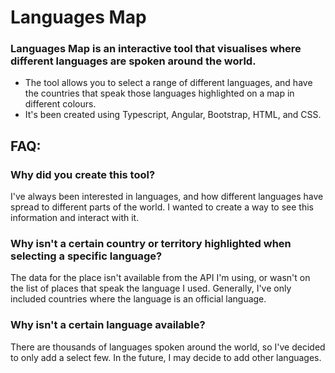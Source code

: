 # Languages Map

### Languages Map is an interactive tool that visualises where different languages are spoken around the world.

- The tool allows you to select a range of different languages, and have the countries that speak those languages highlighted on a map in different colours.
- It's been created using Typescript, Angular, Bootstrap, HTML, and CSS.

## FAQ:
### Why did you create this tool?

I've always been interested in languages, and how different languages have spread to different parts of the world. I wanted to create a way to see this information and interact with it.

### Why isn't a certain country or territory highlighted when selecting a specific language?

The data for the place isn't available from the API I'm using,
or wasn't on the list of places that speak the language I used.
Generally, I've only included countries where the language is an official language. 

### Why isn't a certain language available?

There are thousands of languages spoken around the world, so I've decided to only add a select few.
In the future, I may decide to add other languages.